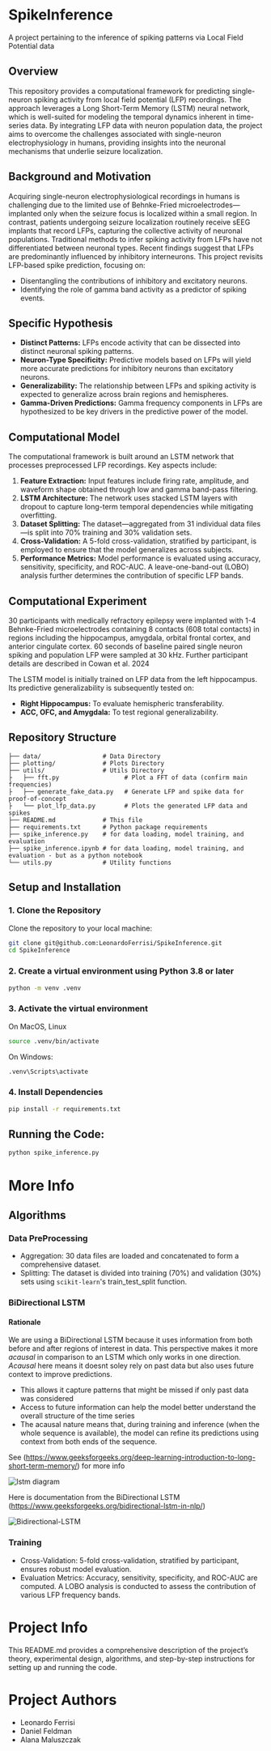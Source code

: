 # SpikeInference
A project pertaining to the inference of spiking patterns via Local Field Potential data

###

## Overview
This repository provides a computational framework for predicting single-neuron spiking activity from local field potential (LFP) recordings. The approach leverages a Long Short-Term Memory (LSTM) neural network, which is well-suited for modeling the temporal dynamics inherent in time-series data. By integrating LFP data with neuron population data, the project aims to overcome the challenges associated with single-neuron electrophysiology in humans, providing insights into the neuronal mechanisms that underlie seizure localization.

## Background and Motivation
Acquiring single-neuron electrophysiological recordings in humans is challenging due to the limited use of Behnke-Fried microelectrodes—implanted only when the seizure focus is localized within a small region. In contrast, patients undergoing seizure localization routinely receive sEEG implants that record LFPs, capturing the collective activity of neuronal populations. Traditional methods to infer spiking activity from LFPs have not differentiated between neuronal types. Recent findings suggest that LFPs are predominantly influenced by inhibitory interneurons. This project revisits LFP-based spike prediction, focusing on:
- Disentangling the contributions of inhibitory and excitatory neurons.
- Identifying the role of gamma band activity as a predictor of spiking events.

## Specific Hypothesis
- **Distinct Patterns:** LFPs encode activity that can be dissected into distinct neuronal spiking patterns.
- **Neuron-Type Specificity:** Predictive models based on LFPs will yield more accurate predictions for inhibitory neurons than excitatory neurons.
- **Generalizability:** The relationship between LFPs and spiking activity is expected to generalize across brain regions and hemispheres.
- **Gamma-Driven Predictions:** Gamma frequency components in LFPs are hypothesized to be key drivers in the predictive power of the model.

## Computational Model
The computational framework is built around an LSTM network that processes preprocessed LFP recordings. Key aspects include:
1. **Feature Extraction:** Input features include firing rate, amplitude, and waveform shape obtained through low and gamma band-pass filtering.
2. **LSTM Architecture:** The network uses stacked LSTM layers with dropout to capture long-term temporal dependencies while mitigating overfitting.
3. **Dataset Splitting:** The dataset—aggregated from 31 individual data files—is split into 70% training and 30% validation sets.
4. **Cross-Validation:** A 5-fold cross-validation, stratified by participant, is employed to ensure that the model generalizes across subjects.
5. **Performance Metrics:** Model performance is evaluated using accuracy, sensitivity, specificity, and ROC-AUC. A leave-one-band-out (LOBO) analysis further determines the contribution of specific LFP bands.

## Computational Experiment
30 participants with medically refractory epilepsy were implanted with 1-4 Behnke-Fried microelectrodes containing 8 contacts (608 total contacts) in regions including the hippocampus, amygdala, orbital frontal cortex, and anterior cingulate cortex. 60 seconds of baseline paired single neuron spiking and population LFP were sampled at 30 kHz. Further participant details are described in Cowan et al. 2024

The LSTM model is initially trained on LFP data from the left hippocampus. Its predictive generalizability is subsequently tested on:
- **Right Hippocampus:** To evaluate hemispheric transferability.
- **ACC, OFC, and Amygdala:** To test regional generalizability.

## Repository Structure
    ├── data/                 # Data Directory
    ├── plotting/             # Plots Directory
    ├── utils/                # Utils Directory
    ├   ├── fft.py                  # Plot a FFT of data (confirm main frequencies)
    ├   ├── generate_fake_data.py   # Generate LFP and spike data for proof-of-concept
    ├   └── plot_lfp_data.py        # Plots the generated LFP data and spikes 
    ├── README.md             # This file 
    ├── requirements.txt      # Python package requirements 
    ├── spike_inference.py    # for data loading, model training, and evaluation 
    ├── spike_inference.ipynb # for data loading, model training, and evaluation - but as a python notebook
    └── utils.py              # Utility functions 


## Setup and Installation

### 1. Clone the Repository
Clone the repository to your local machine:
```bash
git clone git@github.com:LeonardoFerrisi/SpikeInference.git
cd SpikeInference
```

### 2. Create a virtual environment using Python 3.8 or later
```bash
python -m venv .venv
```

### 3. Activate the virtual environment

On MacOS, Linux
```bash
source .venv/bin/activate
```  
On Windows: 
```bash
.venv\Scripts\activate
```

### 4. Install Dependencies
```bash
pip install -r requirements.txt
```

## Running the Code:

```bash
python spike_inference.py
```

# More Info

## Algorithms

### Data PreProcessing
- Aggregation: 30 data files are loaded and concatenated to form a comprehensive dataset.
- Splitting: The dataset is divided into training (70%) and validation (30%) sets using `scikit-learn`'s train_test_split function.

### BiDirectional LSTM

#### Rationale

We are using a BiDirectional LSTM because it uses information from both before and after regions of interest in data. This perspective makes it more *acausal* in comparison to an LSTM which only works in one direction. *Acausal* here means it doesnt soley rely on past data but also uses future context to improve predictions.
+ This allows it capture patterns that might be missed if only past data was considered
+ Access to future information can help the model better understand the overall structure of the time series
+ The acausal nature means that, during training and inference (when the whole sequence is available), the model can refine its predictions using context from both ends of the sequence.

See (https://www.geeksforgeeks.org/deep-learning-introduction-to-long-short-term-memory/) for more info

![lstm diagram](assets/lstm.webp)

Here is documentation from the BiDirectional LSTM (https://www.geeksforgeeks.org/bidirectional-lstm-in-nlp/)

![Bidirectional-LSTM](assets/Bidirectional-LSTM-(1).jpg)

### Training

- Cross-Validation: 5-fold cross-validation, stratified by participant, ensures robust model evaluation.
- Evaluation Metrics: Accuracy, sensitivity, specificity, and ROC-AUC are computed. A LOBO analysis is conducted to assess the contribution of various LFP frequency bands.

# Project Info


This README.md provides a comprehensive description of the project’s theory, experimental design, algorithms, and step-by-step instructions for setting up and running the code.


# Project Authors
- Leonardo Ferrisi
- Daniel Feldman
- Alana Maluszczak